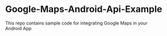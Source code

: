 # Google-Maps-Android-Api-Example
This repo contains sample code for integrating Google Maps in your Android App
